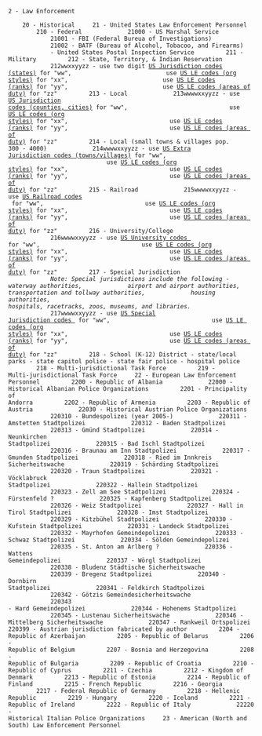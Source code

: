 <code>2 - Law Enforcement  
    20 - Historical
    21 - United States Law Enforcement Personnel
        210 - Federal
            21000 - US Marshal Service
            21001 - FBI (Federal Bureua of Investigations)
            21002 - BATF (Bureau of Alcohol, Tobacoo, and Firearms)
            - United States Postal Inspection Service
        211 - Military
        212 - State, Territory, & Indian Reservation
            212wwxxyyzz - use two digit [US Jurisdiction codes (states)](/codes/supplementary/us-jurisdictions.txt) for "ww", 
                          use [US LE codes (org styles)](/codes/supplementary/us-law-enforcement.txt) for "xx",
                          use [US LE codes (ranks)](/codes/supplementary/us-law-enforcement.txt) for "yy",
                          use [US LE codes (areas of duty)](/codes/supplementary/us-law-enforcement.txt) for "zz"
        213 - Local
            213wwwwxxyyzz - use [US Jurisdiction codes (counties, cities)](/codes/supplementary/us-jurisdictions.txt) for "ww", 
                            use [US LE codes (org styles)](/codes/supplementary/us-law-enforcement.txt) for "xx",
                            use [US LE codes (ranks)](/codes/supplementary/us-law-enforcement.txt) for "yy",
                            use [US LE codes (areas of duty)](/codes/supplementary/us-law-enforcement.txt) for "zz"
        214 - Local (small towns & villages pop. 300 - 4000)
            214wwwwxxyyzz - use [US Extra Jurisdiction codes (towns/villages)](/codes/supplementary/us-jurisdictions-extra.txt) for "ww", 
                            use [US LE codes (org styles)](/codes/supplementary/us-law-enforcement.txt) for "xx",
                            use [US LE codes (ranks)](/codes/supplementary/us-law-enforcement.txt) for "yy",
                            use [US LE codes (areas of duty)](/codes/supplementary/us-law-enforcement.txt) for "zz"
        215 - Railroad
            215wwwwxxyyzz - use [US Railroad codes ](/codes/supplementary/us-railroads.txt) for "ww", 
                            use [US LE codes (org styles)](/codes/supplementary/us-law-enforcement.txt) for "xx",
                            use [US LE codes (ranks)](/codes/supplementary/us-law-enforcement.txt) for "yy",
                            use [US LE codes (areas of duty)](/codes/supplementary/us-law-enforcement.txt) for "zz"
        216 - University/College
            216wwwwxxyyzz - use [US University codes ](/codes/supplementary/us-universities.txt) for "ww", 
                            use [US LE codes (org styles)](/codes/supplementary/us-law-enforcement.txt) for "xx",
                            use [US LE codes (ranks)](/codes/supplementary/us-law-enforcement.txt) for "yy",
                            use [US LE codes (areas of duty)](/codes/supplementary/us-law-enforcement.txt) for "zz"
        217 - Special Jurisdiction
            
            *Note: Special jurisdictions include the following - waterway authorities,
            airport and airport authorities, transportation and tollway authorities,
            housing authorities, hospitals, racetracks, zoos, museums, and libraries.*
            
            217wwwwxxyyzz - use [US Special Jurisdiction codes ](/codes/supplementary/us-special-jurisdictions.txt) for "ww", 
                            use [US LE codes (org styles)](/codes/supplementary/us-law-enforcement.txt) for "xx",
                            use [US LE codes (ranks)](/codes/supplementary/us-law-enforcement.txt) for "yy",
                            use [US LE codes (areas of duty)](/codes/supplementary/us-law-enforcement.txt) for "zz"
        218 - School (K-12) District
         - state/local parks
         - state capitol police
         - state fair police
         - hospital police
        218 - Multi-jurisdictional Task Force
        219 - Multi-jurisdictional Task Force
    22 - European Law Enforcement Personnel
        2200 - Republic of Albania
            22000 - Historical Albanian Police Organizations
        2201 - Principality of Andorra
        2202 - Republic of Armenia
        2203 - Republic of Austria
            22030 - Historical Austrian Police Organizations
            220310 - Bundespolizei (year 2005-)
            220311 - Amstetten Stadtpolizei
            220312 - Baden Stadtpolizei
            220313 - Gmünd Stadtpolizei
            220314 - Neunkirchen Stadtpolizei
            220315 - Bad Ischl Stadtpolizei
            220316 - Braunau am Inn Stadtpolizei
            220317 - Gmunden Stadtpolizei
            220318 - Ried im Innkreis Sicherheitswache
            220319 - Schärding Stadtpolizei
            220320 - Traun Stadtpolizei
            220321 - Vöcklabruck Stadtpolizei
            220322 - Hallein Stadtpolizei
            220323 - Zell am See Stadtpolizei
            220324 - Fürstenfeld ?
            220325 - Kapfenberg Stadtpolizei
            220326 - Weiz Stadtpolizei
            220327 - Hall in Tirol Stadtpolizei
            220328 - Imst Stadtpolizei
            220329 - Kitzbühel Stadtpolizei
            220330 - Kufstein Stadtpolizei
            220331 - Landeck Stadtpolizei
            220332 - Mayrhofen Gemeindepolizei
            220333 - Schwaz Stadtpolizei
            220334 - Sölden Gemeindepolizei
            220335 - St. Anton am Arlberg ?
            220336 - Wattens Gemeindepolizei
            220337 - Wörgl Stadtpolizei
            220338 - Bludenz Städtische Sicherheitswache
            220339 - Bregenz Stadtpolizei
            220340 - Dornbirn Stadtpolizei
            220341 - Feldkirch Stadtpolizei
            220342 - Götzis  Gemeindesicherheitswache
            220343 - Hard Gemeindepolizei
            220344 - Hohenems Stadtpolizei
            220345 - Lustenau Sicherheitswache
            220346 - Mittelberg Sicherheitswache
            220347 - Rankweil Ortspolizei
            220399 - Austrian jurisdiction fabricated by author
        2204 - Republic of Azerbaijan
        2205 - Republic of Belarus
        2206 - Republic of Belgium
        2207 - Bosnia and Herzegovina
        2208 - Republic of Bulgaria
        2209 - Republic of Croatia
        2210 - Republic of Cyprus
        2211 - Czechia
        2212 - Kingdom of Denmark
        2213 - Republic of Estonia
        2214 - Republic of Finland
        2215 - French Republic
        2216 - Georgia
        2217 - Federal Republic of Germany
        2218 - Hellenic Republic
        2219 - Hungary
        2220 - Iceland
        2221 - Republic of Ireland
        2222 - Republic of Italy
            22220 - Historical Italian Police Organizations
    23 - American (North and South) Law Enforcement Personnel
</code>
